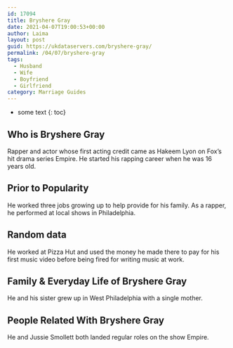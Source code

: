 ```yaml
---
id: 17094
title: Bryshere Gray
date: 2021-04-07T19:00:53+00:00
author: Laima
layout: post
guid: https://ukdataservers.com/bryshere-gray/
permalink: /04/07/bryshere-gray
tags:
  - Husband
  - Wife
  - Boyfriend
  - Girlfriend
category: Marriage Guides
---
```


* some text
{: toc}


## Who is Bryshere Gray
                  
                  
                  
Rapper and actor whose first acting credit came as Hakeem Lyon on Fox&#8217;s hit drama series Empire. He started his rapping career when he was 16 years old. 
                  
              
            
              
            
                
                
                
## Prior to Popularity
                  
                  
                  
He worked three jobs growing up to help provide for his family. As a rapper, he performed at local shows in Philadelphia.
                  
              
            
              
            
                
                
                
## Random data
                  
                  
                  
He worked at Pizza Hut and used the money he made there to pay for his first music video before being fired for writing music at work.
                  
              
            
              
            
                
                
                
## Family & Everyday Life of Bryshere Gray
                  
                  
                  
He and his sister grew up in West Philadelphia with a single mother.
                  
              
            
              
            
                
                
                
## People Related With Bryshere Gray
                  
                  
                  
He and Jussie Smollett both landed regular roles on the show Empire.
                  
              
            
              
            
                
              
            
              
              
            
            
              
            
          
          
          